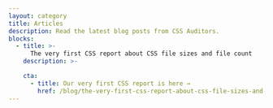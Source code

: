 ```yaml
---
layout: category
title: Articles
description: Read the latest blog posts from CSS Auditors.
blocks:
  - title: >-
      The very first CSS report about CSS file sizes and file count
    description: >-

    cta:
      - title: Our very first CSS report is here →
        href: /blog/the-very-first-css-report-about-css-file-sizes-and-file-count/
---
```


